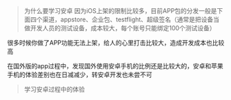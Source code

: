 > 为什么要学习安卓
因为iOS上架的限制比较多，目前APP包的分发一般是下面四个渠道，appstore、企业包、testflight、超级签名（通常是把设备当做开发人员的测试设备，成本较大，每个账号只能绑定100个测试设备）

很多时候你做了APP功能无法上架，给人的心里打击比较大，造成开发成本也比较高

在国外版的app过程中，发现国外使用安卓手机的比例还是比较大的，安卓和苹果手机的体验差别也在日减减少，转安卓开发也未尝不可


> 学习安卓过程中的体验

